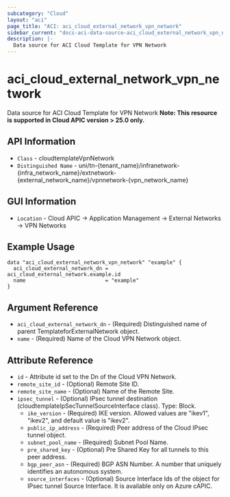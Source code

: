 ```yaml
---
subcategory: "Cloud"
layout: "aci"
page_title: "ACI: aci_cloud_external_network_vpn_network"
sidebar_current: "docs-aci-data-source-aci_cloud_external_network_vpn_network"
description: |-
  Data source for ACI Cloud Template for VPN Network
---
```


# aci_cloud_external_network_vpn_network #

Data source for ACI Cloud Template for VPN Network
<b>Note: This resource is supported in Cloud APIC version > 25.0 only.</b>


## API Information ##

* `Class` - cloudtemplateVpnNetwork
* `Distinguished Name` - uni/tn-{tenant_name}/infranetwork-{infra_network_name}/extnetwork-{external_network_name}/vpnnetwork-{vpn_network_name}

## GUI Information ##

* `Location` - Cloud APIC -> Application Management -> External Networks -> VPN Networks



## Example Usage ##

```hcl
data "aci_cloud_external_network_vpn_network" "example" {
  aci_cloud_external_network_dn = aci_cloud_external_network.example.id
  name                          = "example"
}
```

## Argument Reference ##

* `aci_cloud_external_network_dn` - (Required) Distinguished name of parent TemplateforExternalNetwork object.
* `name` - (Required) Name of the Cloud VPN Network object.

## Attribute Reference ##
* `id` - Attribute id set to the Dn of the Cloud VPN Network.
* `remote_site_id` - (Optional) Remote Site ID. 
* `remote_site_name` - (Optional) Name of the Remote Site. 
* `ipsec_tunnel` - (Optional) IPsec tunnel destination (cloudtemplateIpSecTunnelSourceInterface class). Type: Block.
    * `ike_version` - (Required) IKE version. Allowed values are "ikev1", "ikev2", and default value is "ikev2".
    * `public_ip_address` - (Required) Peer address of the Cloud IPsec tunnel object.
    * `subnet_pool_name` - (Required) Subnet Pool Name.
    * `pre_shared_key` - (Optional) Pre Shared Key for all tunnels to this peer address.
    * `bgp_peer_asn` - (Required) BGP ASN Number. A number that uniquely identifies an autonomous system.
    * `source_interfaces` - (Optional) Source Interface Ids of the object for IPsec tunnel Source Interface. It is available only on Azure cAPIC.


